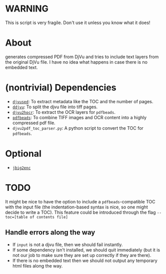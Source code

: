 
# WARNING

This is script is very fragile. Don't use it unless you know what it
does!


# About

generates compressed PDF from DjVu and tries to include text layers
from the original DjVu file. I have no idea what happens in case there
is no embedded text.


# (nontrivial) Dependencies

- [`djvused`](http://djvu.sourceforge.net/): To extract metadata like the TOC and the number of pages.
- [`ddjvu`](http://djvu.sourceforge.net/): To split the djvu file into tiff pages.
- [`djvu2hocr`](https://github.com/FriedrichFroebel/ocrodjvu): To extract the OCR layers for `pdfbeads`.
- [`pdfbeads`](http://rubygems.org/gems/pdfbeads): To combine TIFF images and OCR content into a highly
  compressed pdf file.
- `djvu2pdf_toc_parser.py`: A python script to convert the TOC for `pdfbeads`.

# Optional

- [`jbig2enc`](https://github.com/agl/jbig2enc)

# TODO

It might be nice to have the option to include a
`pdfbeads`-compatible TOC with the input file (the indentation-based
syntax is nice, so one might decide to write a TOC). This feature could 
be introduced through the flag `--toc=[table of contents file]`


## Handle errors along the way

- If `input` is not a djvu file, then we should fail instantly.
- If some dependency isn't installed, we should quit immediately (but
  it is not our job to make sure they are set up correctly if they are
  there).
- If there is no embedded text then we should not output any temporary
  html files along the way.

